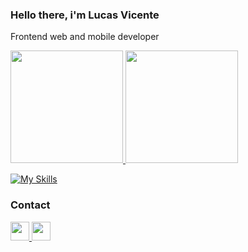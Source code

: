 ### Hello there, i'm Lucas Vicente 

Frontend web and mobile developer


<div>
  <a href="https://github.com/lucashvicente">
  <img height="180em" src="https://github-readme-stats.vercel.app/api?username=lucashvicente&show_icons=true&theme=tokyonight&include_all_commits=true&count_private=true"/>
  <img height="180em" src="https://github-readme-stats.vercel.app/api/top-langs/?username=lucashvicente&layout=compact&langs_count=7&theme=tokyonight"/>
</div>

[![My Skills](https://skillicons.dev/icons?i=js,ts,html,css,py,c,cpp,sass,tailwind,styledcomponents,mysql,sqlite,firebase,git,linux,vscode,vercel,arduino,react,redux,nextjs,nodejs,express,vue,vite,materialui,figma)](https://skillicons.dev)

### Contact

<div>
<a href="https://www.linkedin.com/in/lucas-vicente-077852191/" target="_blank" >
  <img height="30em" src="https://cdn2.iconfinder.com/data/icons/social-media-2285/512/1_Linkedin_unofficial_colored_svg-512.png" /> 
</a>  
<a href="mailto:l.vicente9003@gmail.com">
  <img height="30em" src="https://cdn2.iconfinder.com/data/icons/social-media-2259/512/gmail-512.png"/>
</a>
</div>
